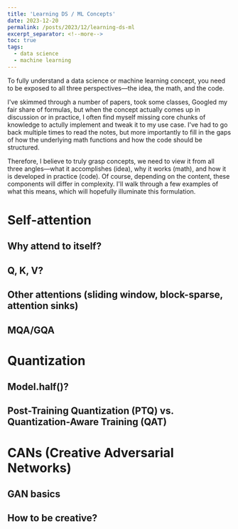 ```yaml
---
title: 'Learning DS / ML Concepts'
date: 2023-12-20
permalink: /posts/2023/12/learning-ds-ml
excerpt_separator: <!--more-->
toc: true
tags:
  - data science
  - machine learning
---
```


To fully understand a data science or machine learning concept, you need to be exposed to
all three perspectives—the idea, the math, and the code.
<!--more-->

I've skimmed through a number of papers, took some classes, Googled my fair share of formulas, 
but when the concept actually comes up in discussion or in practice, I often find myself missing core chunks
of knowledge to actully implement and tweak it to my use case. I've had to go back multiple times to read the notes,
but more importantly to fill in the gaps of how the underlying math functions and how the code should be structured.

Therefore, I believe to truly grasp concepts, we need to view it from all three angles—what it accomplishes (idea),
why it works (math), and how it is developed in practice (code). Of course, depending on the content, these components will differ in
complexity. I'll walk through a few examples of what this means, which will hopefully illuminate this formulation.

# Self-attention

  ## Why attend to itself?
  
  ## Q, K, V?
  
  ## Other attentions (sliding window, block-sparse, attention sinks)
  
  ## MQA/GQA
  
# Quantization

  ## Model.half()?
  
  ## Post-Training Quantization (PTQ) vs. Quantization-Aware Training (QAT)

# CANs (Creative Adversarial Networks)

  ## GAN basics
  
  ## How to be creative?











